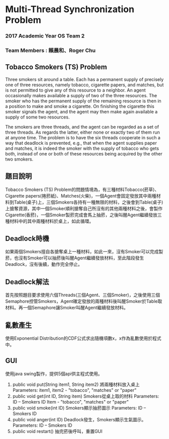 # Multi-Thread Synchronization Problem

### 2017 Academic Year OS Team 2
### Team Members : 賴晨和、Roger Chu

## Tobacco Smokers (TS) Problem
Three smokers sit around a table. Each has a permanent supply of precisely one of three resources, namely tobacco, cigarette papers, and matches, but is not permitted to give any of this resource to a neighbor. An agent occasionally makes available a supply of two of the three resources. The smoker who has the permanent supply of the remaining resource is then in a position to make and smoke a cigarette. On finishing the cigarette this smoker signals the agent, and the agent may then make again available a supply of some two resources.

The smokers are three threads, and the agent can be regarded as a set of three threads. As regards the latter, either none or exactly two of them run at anyone time. The problem is to have the six threads cooperate in such a way that deadlock is prevented, e.g., that when the agent supplies paper and matches, it is indeed the smoker with the supply of tobacco who gets both, instead of one or both of these resources being acquired by the other two smokers.

## 題目說明
Tobacco Smokers (TS) Problem的問題情境為，有三種材料Tobacco(菸草)、Cigarette papers(捲菸紙)、Matches(火柴)，一個Agent會固定發放其中兩種材料到Table(桌子)上，三個Smokers各持有一種無限的材料，之後會到Table(桌子)上搶奪資源，其中一個Smoker順利搶奪自己所沒有的其他兩種材料之後，會製作Cigarette(香菸)，一個Smoker製菸完成會馬上抽菸，之後叫醒Agent繼續發放三種材料中的其中兩種材料於桌上，如此循環。

## Deadlock時機
如果兩個Smokers擅自各搶奪桌上一種材料，如此一來，沒有Smoker可以完成製菸，也沒有Smoker可以抽菸後叫醒Agent繼續發放材料，至此階段發生Deadlock，沒有後續，動作完全停止。

## Deadlock解法
首先按照題目要求使用六個Threads(三個Agent、三個Smoker)，之後使用三個Semaphore控管Smokers，Agent確定發放的兩種材料後叫醒Smoker於Table取材料。再一個Semaphore讓Smoker叫醒Agent繼續發放材料。

## 亂數產生
使用Exponential Distribution的CDF公式求出隨機項數x，x作為亂數使用於程式中。

## GUI
使用java swing製作，提供5個api供主程式使用。
1. public void put(String item1, String item2)
	將兩種材料放入桌上
	Parameters:
		item1, item2 - "tobacco", "matches" or "paper"
2. public void get(int ID, String item)
	Smokers從桌上取的材料
	Parameters:
		ID – Smokers ID
		Item - "tobacco", "matches" or "paper"
3. public void smoke(int ID)
	Smokers顯示抽菸圖示
	Parameters:
		ID – Smokers ID
4. public void anger(int ID)
	Deadlock發生，Smokers顯示生氣圖示。
Parameters:
		ID – Smokers ID
5. public void restart()
	抽完菸後呼叫，重置GUI
